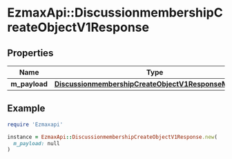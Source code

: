 # EzmaxApi::DiscussionmembershipCreateObjectV1Response

## Properties

| Name | Type | Description | Notes |
| ---- | ---- | ----------- | ----- |
| **m_payload** | [**DiscussionmembershipCreateObjectV1ResponseMPayload**](DiscussionmembershipCreateObjectV1ResponseMPayload.md) |  |  |

## Example

```ruby
require 'Ezmaxapi'

instance = EzmaxApi::DiscussionmembershipCreateObjectV1Response.new(
  m_payload: null
)
```

